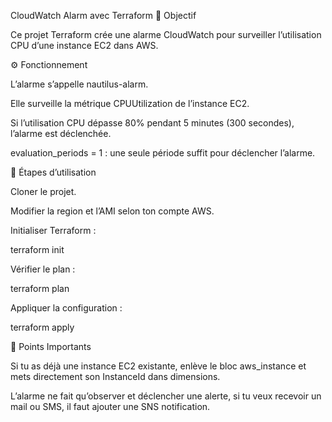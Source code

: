CloudWatch Alarm avec Terraform
🎯 Objectif

Ce projet Terraform crée une alarme CloudWatch pour surveiller l’utilisation CPU d’une instance EC2 dans AWS.

⚙️ Fonctionnement

L’alarme s’appelle nautilus-alarm.

Elle surveille la métrique CPUUtilization de l’instance EC2.

Si l’utilisation CPU dépasse 80% pendant 5 minutes (300 secondes), l’alarme est déclenchée.

evaluation_periods = 1 : une seule période suffit pour déclencher l’alarme.

🚀 Étapes d’utilisation

Cloner le projet.

Modifier la region et l’AMI selon ton compte AWS.

Initialiser Terraform :

terraform init


Vérifier le plan :

terraform plan


Appliquer la configuration :

terraform apply

📌 Points Importants

Si tu as déjà une instance EC2 existante, enlève le bloc aws_instance et mets directement son InstanceId dans dimensions.

L’alarme ne fait qu’observer et déclencher une alerte, si tu veux recevoir un mail ou SMS, il faut ajouter une SNS notification.